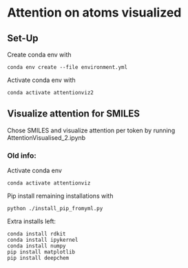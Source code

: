 # Attention on atoms visualized

## Set-Up
Create conda env with
```
conda env create --file environment.yml
```

Activate conda env with 

```
conda activate attentionviz2
```

## Visualize attention for SMILES
Chose SMILES and visualize attention per token by running AttentionVisualised_2.ipynb


### Old info:
Activate conda env
```
conda activate attentionviz
```

Pip install remaining installations with
```
python ./install_pip_fromyml.py
```
Extra installs left:
```
conda install rdkit
conda install ipykernel
conda install numpy
pip install matplotlib
pip install deepchem
```